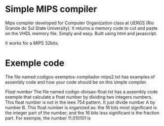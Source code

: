 # Simple MIPS compiler

Mips compiler developed for Computer Organization class at UERGS (Rio Grande do Sul State University). It returns a memory code to cut and paste on the VHDL memory file. Simply and easy. Built using html and javascript.

It works for a MIPS 32bits.

# Exemple code
The file named codigos-exemplos-compilador-mips2.txt has examples of assembly code and how your code should be on this simple compiler.

*Float number*
The file named codigo-divisao-float.txt has a assembly code exemple that calculate a float number by dividing two integers numbers. This float number is not in the ieee 754 pattern. It just divide number A by number B. This float number is organized as: the 16 bits most significant is the integer part of the number, and the 16 bits less significant is the fraction part. For exemple, the number 11.010101 is 

